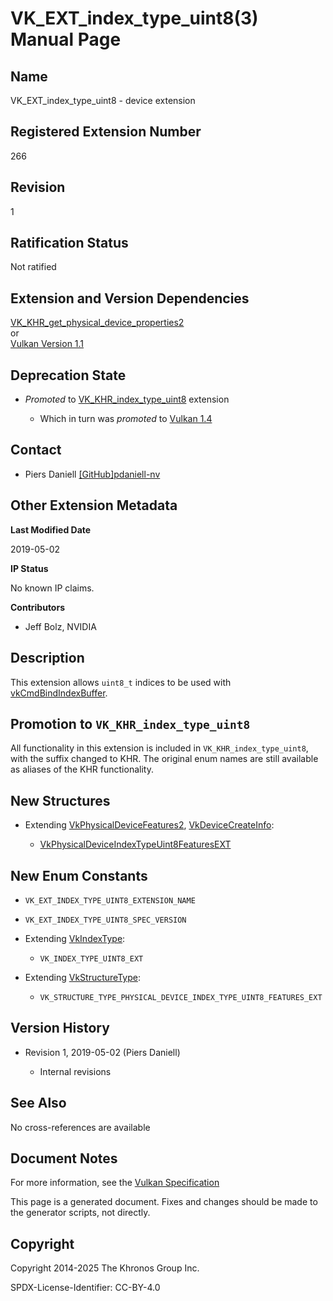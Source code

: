 # VK\_EXT\_index\_type\_uint8(3) Manual Page

## Name

VK\_EXT\_index\_type\_uint8 - device extension



## [](#_registered_extension_number)Registered Extension Number

266

## [](#_revision)Revision

1

## [](#_ratification_status)Ratification Status

Not ratified

## [](#_extension_and_version_dependencies)Extension and Version Dependencies

[VK\_KHR\_get\_physical\_device\_properties2](https://registry.khronos.org/vulkan/specs/latest/man/html/VK_KHR_get_physical_device_properties2.html)  
or  
[Vulkan Version 1.1](#versions-1.1)

## [](#_deprecation_state)Deprecation State

- *Promoted* to [VK\_KHR\_index\_type\_uint8](https://registry.khronos.org/vulkan/specs/latest/man/html/VK_KHR_index_type_uint8.html) extension
  
  - Which in turn was *promoted* to [Vulkan 1.4](https://registry.khronos.org/vulkan/specs/latest/html/vkspec.html#versions-1.4-promotions)

## [](#_contact)Contact

- Piers Daniell [\[GitHub\]pdaniell-nv](https://github.com/KhronosGroup/Vulkan-Docs/issues/new?body=%5BVK_EXT_index_type_uint8%5D%20%40pdaniell-nv%0A%2AHere%20describe%20the%20issue%20or%20question%20you%20have%20about%20the%20VK_EXT_index_type_uint8%20extension%2A)

## [](#_other_extension_metadata)Other Extension Metadata

**Last Modified Date**

2019-05-02

**IP Status**

No known IP claims.

**Contributors**

- Jeff Bolz, NVIDIA

## [](#_description)Description

This extension allows `uint8_t` indices to be used with [vkCmdBindIndexBuffer](https://registry.khronos.org/vulkan/specs/latest/man/html/vkCmdBindIndexBuffer.html).

## [](#_promotion_to_vk_khr_index_type_uint8)Promotion to `VK_KHR_index_type_uint8`

All functionality in this extension is included in `VK_KHR_index_type_uint8`, with the suffix changed to KHR. The original enum names are still available as aliases of the KHR functionality.

## [](#_new_structures)New Structures

- Extending [VkPhysicalDeviceFeatures2](https://registry.khronos.org/vulkan/specs/latest/man/html/VkPhysicalDeviceFeatures2.html), [VkDeviceCreateInfo](https://registry.khronos.org/vulkan/specs/latest/man/html/VkDeviceCreateInfo.html):
  
  - [VkPhysicalDeviceIndexTypeUint8FeaturesEXT](https://registry.khronos.org/vulkan/specs/latest/man/html/VkPhysicalDeviceIndexTypeUint8FeaturesEXT.html)

## [](#_new_enum_constants)New Enum Constants

- `VK_EXT_INDEX_TYPE_UINT8_EXTENSION_NAME`
- `VK_EXT_INDEX_TYPE_UINT8_SPEC_VERSION`
- Extending [VkIndexType](https://registry.khronos.org/vulkan/specs/latest/man/html/VkIndexType.html):
  
  - `VK_INDEX_TYPE_UINT8_EXT`
- Extending [VkStructureType](https://registry.khronos.org/vulkan/specs/latest/man/html/VkStructureType.html):
  
  - `VK_STRUCTURE_TYPE_PHYSICAL_DEVICE_INDEX_TYPE_UINT8_FEATURES_EXT`

## [](#_version_history)Version History

- Revision 1, 2019-05-02 (Piers Daniell)
  
  - Internal revisions

## [](#_see_also)See Also

No cross-references are available

## [](#_document_notes)Document Notes

For more information, see the [Vulkan Specification](https://registry.khronos.org/vulkan/specs/latest/html/vkspec.html#VK_EXT_index_type_uint8)

This page is a generated document. Fixes and changes should be made to the generator scripts, not directly.

## [](#_copyright)Copyright

Copyright 2014-2025 The Khronos Group Inc.

SPDX-License-Identifier: CC-BY-4.0